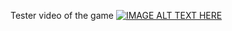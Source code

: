 Tester video of the game
[![IMAGE ALT TEXT HERE](https://img.youtube.com/vi/Xv59rpMUvO0/0.jpg)](https://www.youtube.com/watch?v=Xv59rpMUvO0)
